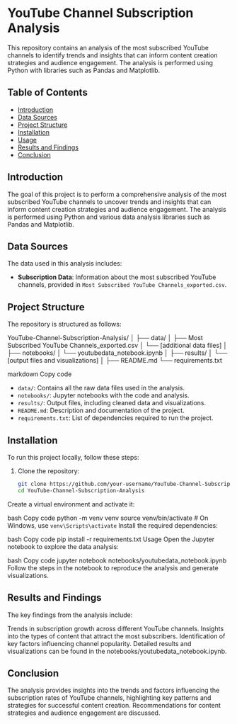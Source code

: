 # YouTube Channel Subscription Analysis

This repository contains an analysis of the most subscribed YouTube channels to identify trends and insights that can inform content creation strategies and audience engagement. The analysis is performed using Python with libraries such as Pandas and Matplotlib.

## Table of Contents

- [Introduction](#introduction)
- [Data Sources](#data-sources)
- [Project Structure](#project-structure)
- [Installation](#installation)
- [Usage](#usage)
- [Results and Findings](#results-and-findings)
- [Conclusion](#conclusion)

## Introduction

The goal of this project is to perform a comprehensive analysis of the most subscribed YouTube channels to uncover trends and insights that can inform content creation strategies and audience engagement. The analysis is performed using Python and various data analysis libraries such as Pandas and Matplotlib.

## Data Sources

The data used in this analysis includes:

- **Subscription Data**: Information about the most subscribed YouTube channels, provided in `Most Subscribed YouTube Channels_exported.csv`.

## Project Structure

The repository is structured as follows:

YouTube-Channel-Subscription-Analysis/
│
├── data/
│ ├── Most Subscribed YouTube Channels_exported.csv
│ └── [additional data files]
│
├── notebooks/
│ └── youtubedata_notebook.ipynb
│
├── results/
│ └── [output files and visualizations]
│
├── README.md
└── requirements.txt

markdown
Copy code

- `data/`: Contains all the raw data files used in the analysis.
- `notebooks/`: Jupyter notebooks with the code and analysis.
- `results/`: Output files, including cleaned data and visualizations.
- `README.md`: Description and documentation of the project.
- `requirements.txt`: List of dependencies required to run the project.

## Installation

To run this project locally, follow these steps:

1. Clone the repository:
   ```bash
   git clone https://github.com/your-username/YouTube-Channel-Subscription-Analysis.git
   cd YouTube-Channel-Subscription-Analysis
Create a virtual environment and activate it:

bash
Copy code
python -m venv venv
source venv/bin/activate  # On Windows, use `venv\Scripts\activate`
Install the required dependencies:

bash
Copy code
pip install -r requirements.txt
Usage
Open the Jupyter notebook to explore the data analysis:

bash
Copy code
jupyter notebook notebooks/youtubedata_notebook.ipynb
Follow the steps in the notebook to reproduce the analysis and generate visualizations.

## Results and Findings
The key findings from the analysis include:

Trends in subscription growth across different YouTube channels.
Insights into the types of content that attract the most subscribers.
Identification of key factors influencing channel popularity.
Detailed results and visualizations can be found in the notebooks/youtubedata_notebook.ipynb.

## Conclusion
The analysis provides insights into the trends and factors influencing the subscription rates of YouTube channels, highlighting key patterns and strategies for successful content creation. Recommendations for content strategies and audience engagement are discussed.

